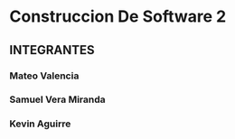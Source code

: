 # Construccion De Software 2
## INTEGRANTES
### Mateo Valencia
### Samuel Vera Miranda
### Kevin Aguirre
